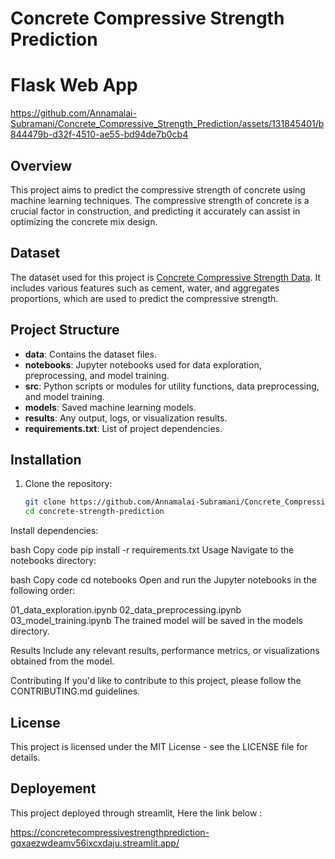 # Concrete Compressive Strength Prediction

# Flask Web App

https://github.com/Annamalai-Subramani/Concrete_Compressive_Strength_Prediction/assets/131845401/b844479b-d32f-4510-ae55-bd94de7b0cb4

## Overview

This project aims to predict the compressive strength of concrete using machine learning techniques. The compressive strength of concrete is a crucial factor in construction, and predicting it accurately can assist in optimizing the concrete mix design.

## Dataset

The dataset used for this project is [Concrete Compressive Strength Data](link_to_dataset). It includes various features such as cement, water, and aggregates proportions, which are used to predict the compressive strength.

## Project Structure

- **data**: Contains the dataset files.
- **notebooks**: Jupyter notebooks used for data exploration, preprocessing, and model training.
- **src**: Python scripts or modules for utility functions, data preprocessing, and model training.
- **models**: Saved machine learning models.
- **results**: Any output, logs, or visualization results.
- **requirements.txt**: List of project dependencies.

## Installation

1. Clone the repository:

   ```bash
   git clone https://github.com/Annamalai-Subramani/Concrete_Compressive_Strength_Prediction.git
   cd concrete-strength-prediction
Install dependencies:

bash
Copy code
pip install -r requirements.txt
Usage
Navigate to the notebooks directory:

bash
Copy code
cd notebooks
Open and run the Jupyter notebooks in the following order:

01_data_exploration.ipynb
02_data_preprocessing.ipynb
03_model_training.ipynb
The trained model will be saved in the models directory.

Results
Include any relevant results, performance metrics, or visualizations obtained from the model.

Contributing
If you'd like to contribute to this project, please follow the CONTRIBUTING.md guidelines.

## License
This project is licensed under the MIT License - see the LICENSE file for details.

## Deployement
This project deployed through streamlit, Here the link below :

  https://concretecompressivestrengthprediction-gqxaezwdeamv56ixcxdaju.streamlit.app/
